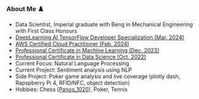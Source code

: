 ### About Me ♟️

- Data Scientist, Imperial graduate with Beng in Mechanical Engineering with First Class Honours
- [DeepLearning.AI TensorFlow Developer Specialization (Mar. 2024)](https://www.coursera.org/account/accomplishments/specialization/QBV47PYJ2TVK)
- [AWS Certified Cloud Practitioner (Feb. 2024)](https://www.credly.com/badges/d1d64d8f-5c86-4d7b-99d0-829f4e09f37d)
- [Professional Certificate in Machine Learning (Dec. 2023)](https://coursera.org/share/3b978dcb7ed6f8655833fe37d52f02e6)
- [Professional Certificate in Data Science (Oct. 2022)](https://coursera.org/share/c8331e4d835239d1d9f897465e96e445)
- Current Focus: Natural Language Processing
- Current Project: Sentiment analysis using NLP
- Side Project: Poker game analysis and live coverage (plotly dash, Rapspberry Pi 4, RFID/NFC, object detection)
- Hobbies: Chess ([Panos_1020](https://www.chess.com/member/panos_1020)), Poker, Tennis
